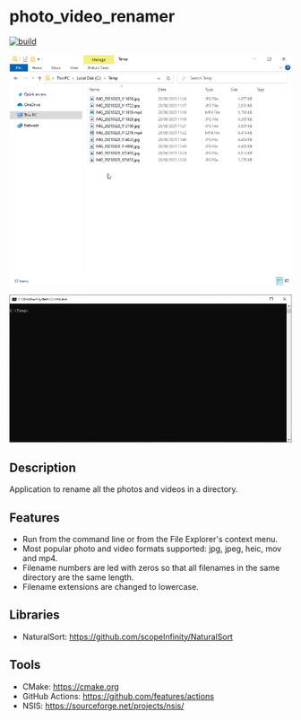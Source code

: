 # photo_video_renamer
[![build](https://github.com/antonioborondo/photo_video_renamer/actions/workflows/build.yml/badge.svg)](https://github.com/antonioborondo/photo_video_renamer/actions/workflows/build.yml)

![Screenshot](context_menu.gif?raw=true)

![Screenshot](command_line.gif?raw=true)

## Description
Application to rename all the photos and videos in a directory.

## Features
- Run from the command line or from the File Explorer's context menu.
- Most popular photo and video formats supported: jpg, jpeg, heic, mov and mp4.
- Filename numbers are led with zeros so that all filenames in the same directory are the same length.
- Filename extensions are changed to lowercase.

## Libraries
- NaturalSort: https://github.com/scopeInfinity/NaturalSort

## Tools
- CMake: https://cmake.org
- GitHub Actions: https://github.com/features/actions
- NSIS: https://sourceforge.net/projects/nsis/
